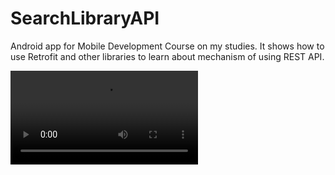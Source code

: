 # SearchLibraryAPI
Android app for Mobile Development Course on my studies. It shows how to use Retrofit and other libraries to learn about mechanism of using REST API.

![Demo](https://user-images.githubusercontent.com/38617892/107153514-43381500-696e-11eb-8c8b-bf9fab3697cb.mp4)
